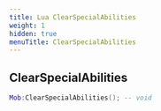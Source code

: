 ```yaml
---
title: Lua ClearSpecialAbilities
weight: 1
hidden: true
menuTitle: ClearSpecialAbilities
---
```

## ClearSpecialAbilities
```lua
Mob:ClearSpecialAbilities(); -- void
```